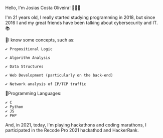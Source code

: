 Hello, I'm Josias Costa Oliveira! 🙋🏽‍♂️

I'm 21 years old, I really started studying programming in 2018, but since 2016 I and my great friends have been talking about cybersecurity and IT. 📚

🔻I know some concepts, such as:

    ✔️ Propositional Logic

    ✔️ Algorithm Analysis

    ✔️ Data Structures

    ✔️ Web Development (particularly on the back-end)

    ✔️ Network analysis of IP/TCP traffic

🔻Programming Languages:

    ✔️ C
    ✔️ Python
    ✔️ JS
    ✔️ PHP

And, in 2021, today, I'm playing hackathons and coding marathons, I participated in the Recode Pro 2021 hackathod and HackerRank.


